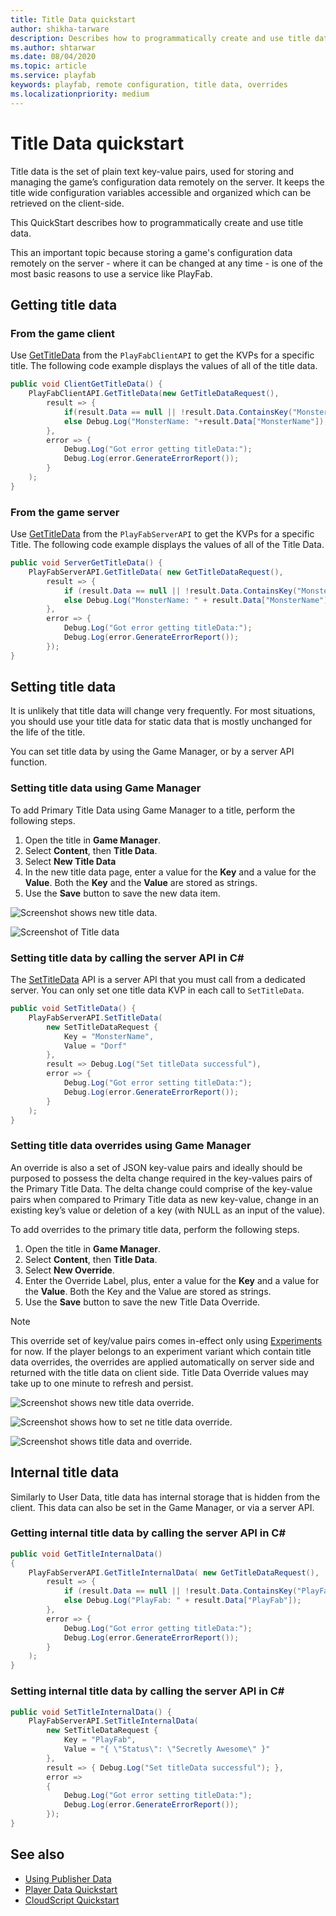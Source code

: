 ```yaml
---
title: Title Data quickstart
author: shikha-tarware
description: Describes how to programmatically create and use title data
ms.author: shtarwar
ms.date: 08/04/2020
ms.topic: article
ms.service: playfab
keywords: playfab, remote configuration, title data, overrides
ms.localizationpriority: medium
---
```


# Title Data quickstart

Title data is the set of plain text key-value pairs, used for storing and managing the game’s configuration data remotely on the server. It keeps the title wide configuration variables accessible and organized which can be retrieved on the client-side.

This QuickStart describes how to programmatically create and use title data.

This an important topic because storing a game's configuration data remotely on the server - where it can be changed at any time - is one of the most basic reasons to use a service like PlayFab.

## Getting title data

### From the game client

Use [GetTitleData](xref:titleid.playfabapi.com.client.title-widedatamanagement.gettitledata) from the `PlayFabClientAPI` to get the KVPs for a specific title. The following code example displays the values of all of the title data.

```csharp
public void ClientGetTitleData() {
    PlayFabClientAPI.GetTitleData(new GetTitleDataRequest(),
        result => {
            if(result.Data == null || !result.Data.ContainsKey("MonsterName")) Debug.Log("No MonsterName");
            else Debug.Log("MonsterName: "+result.Data["MonsterName"]);
        },
        error => {
            Debug.Log("Got error getting titleData:");
            Debug.Log(error.GenerateErrorReport());
        }
    );
}
```

### From the game server

Use [GetTitleData](xref:titleid.playfabapi.com.server.title-widedatamanagement.gettitledata) from the `PlayFabServerAPI` to get the KVPs for a specific Title. The following code example displays the values of all of the Title Data.

```csharp
public void ServerGetTitleData() {
    PlayFabServerAPI.GetTitleData( new GetTitleDataRequest(),
        result => {
            if (result.Data == null || !result.Data.ContainsKey("MonsterName")) Debug.Log("No MonsterName");
            else Debug.Log("MonsterName: " + result.Data["MonsterName"]);
        },
        error => {
            Debug.Log("Got error getting titleData:");
            Debug.Log(error.GenerateErrorReport());
        });
}
```

## Setting title data

It is unlikely that title data will change very frequently. For most situations, you should use your title data for static data that is mostly unchanged for the life of the title.

You can set title data by using the Game Manager, or by a server API function. 

### Setting title data using Game Manager

To add Primary Title Data using Game Manager to a title, perform the following steps.
1.	Open the title in **Game Manager**.
2.	Select **Content**, then **Title Data**.
3.	Select **New Title Data**
4.	In the new title data page, enter a value for the **Key** and a value for the **Value**. Both the **Key** and the **Value** are stored as strings.
5.	Use the **Save** button to save the new data item.

![Screenshot shows new title data.](media/tutorials/title-data-new-title-data.PNG "New Title Data")

![Screenshot of Title data](media/tutorials/title-data-add-primary-title-data.PNG "Set Title Data")

### Setting title data by calling the server API in C#

The [SetTitleData](xref:titleid.playfabapi.com.server.title-widedatamanagement.settitledata) API is a server API that you must call from a dedicated server. You can only set one title data KVP in each call to `SetTitleData`.

```csharp
public void SetTitleData() {
    PlayFabServerAPI.SetTitleData(
        new SetTitleDataRequest {
            Key = "MonsterName",
            Value = "Dorf"
        },
        result => Debug.Log("Set titleData successful"),
        error => {
            Debug.Log("Got error setting titleData:");
            Debug.Log(error.GenerateErrorReport());
        }
    );
}
```
### Setting title data overrides using Game Manager

An override is also a set of JSON key-value pairs and ideally should be purposed to possess the delta change required in the key-values pairs of the Primary Title Data. The delta change could comprise of the key-value pairs when compared to Primary Title data as new key-value, change in an existing key’s value or deletion of a key (with NULL as an input of the value). 

To add overrides to the primary title data, perform the following steps.
1.	Open the title in **Game Manager**.
2.	Select **Content**, then **Title Data**.
3.	Select **New Override**.
4.	Enter the Override Label, plus, enter a value for the **Key** and a value for the **Value**. Both the Key and the Value are stored as strings.
5.	Use the **Save** button to save the new Title Data Override.

> [!NOTE]
> This override set of key/value pairs comes in-effect only using [Experiments](../../data-analytics/learn-data/experiments/index.md) for now. 
If the player belongs to an experiment variant which contain title data overrides, the overrides are applied automatically on server side and returned with the title data on client side.
> Title Data Override values may take up to one minute to refresh and persist. 

![Screenshot shows new title data override.](media/tutorials/new-title-data-override.PNG "New Title Data Override")

![Screenshot shows how to set ne title data override.](media/tutorials/set-title-data-override.PNG "Set New Title Data Override")

![Screenshot shows title data and override.](media/tutorials/title-data-landing.PNG "Title Data and Override")

## Internal title data

Similarly to User Data, title data has internal storage that is hidden from the client. This data can also be set in the Game Manager, or via a server API.

### Getting internal title data by calling the server API in C#

```csharp
public void GetTitleInternalData()
{
    PlayFabServerAPI.GetTitleInternalData( new GetTitleDataRequest(),
        result => {
            if (result.Data == null || !result.Data.ContainsKey("PlayFab")) Debug.Log("No PlayFab");
            else Debug.Log("PlayFab: " + result.Data["PlayFab"]);
        },
        error => {
            Debug.Log("Got error getting titleData:");
            Debug.Log(error.GenerateErrorReport());
        }
    );
}
```

### Setting internal title data by calling the server API in C#

```csharp
public void SetTitleInternalData() {
    PlayFabServerAPI.SetTitleInternalData(
        new SetTitleDataRequest {
            Key = "PlayFab",
            Value = "{ \"Status\": \"Secretly Awesome\" }"
        },
        result => { Debug.Log("Set titleData successful"); },
        error =>
        {
            Debug.Log("Got error setting titleData:");
            Debug.Log(error.GenerateErrorReport());
        });
}
```

## See also

- [Using Publisher Data](../../features/titledata/using-publisher-data.md)
- [Player Data Quickstart](../../features/playerdata/quickstart.md)
- [CloudScript Quickstart](../automation/cloudscript/quickstart.md)

